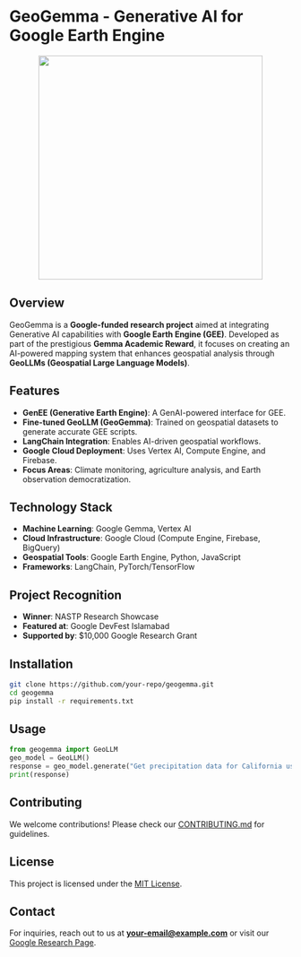 # GeoGemma - Generative AI for Google Earth Engine

<p align="center">
  <img src="https://github.com/user-attachments/assets/93bb1c86-afa3-464c-bac7-8a3b280cf2b1" width="400"/>
</p>


## Overview
GeoGemma is a **Google-funded research project** aimed at integrating Generative AI capabilities with **Google Earth Engine (GEE)**. Developed as part of the prestigious **Gemma Academic Reward**, it focuses on creating an AI-powered mapping system that enhances geospatial analysis through **GeoLLMs (Geospatial Large Language Models)**.

## Features
- **GenEE (Generative Earth Engine)**: A GenAI-powered interface for GEE.
- **Fine-tuned GeoLLM (GeoGemma)**: Trained on geospatial datasets to generate accurate GEE scripts.
- **LangChain Integration**: Enables AI-driven geospatial workflows.
- **Google Cloud Deployment**: Uses Vertex AI, Compute Engine, and Firebase.
- **Focus Areas**: Climate monitoring, agriculture analysis, and Earth observation democratization.

## Technology Stack
- **Machine Learning**: Google Gemma, Vertex AI
- **Cloud Infrastructure**: Google Cloud (Compute Engine, Firebase, BigQuery)
- **Geospatial Tools**: Google Earth Engine, Python, JavaScript
- **Frameworks**: LangChain, PyTorch/TensorFlow

## Project Recognition
- **Winner**: NASTP Research Showcase
- **Featured at**: Google DevFest Islamabad
- **Supported by**: $10,000 Google Research Grant

## Installation
```bash
git clone https://github.com/your-repo/geogemma.git
cd geogemma
pip install -r requirements.txt
```

## Usage
```python
from geogemma import GeoLLM
geo_model = GeoLLM()
response = geo_model.generate("Get precipitation data for California using CHIRPS")
print(response)
```

## Contributing
We welcome contributions! Please check our [CONTRIBUTING.md](CONTRIBUTING.md) for guidelines.

## License
This project is licensed under the [MIT License](LICENSE).

## Contact
For inquiries, reach out to us at **your-email@example.com** or visit our [Google Research Page](https://your-research-page.com).
